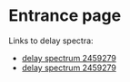 # Entrance page

Links to delay spectra:

 - [delay spectrum 2459279](https://honggeunkim.github.io/test_repo/delay_spectrum_2459279.html)
 - [delay spectrum 2459279](https://honggeunkim.github.io/test_repo/test_map.html)
